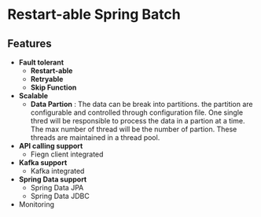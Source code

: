 # Restart-able Spring Batch
## Features
- **Fault tolerant**
  - **Restart-able**
  - **Retryable**
  - **Skip Function**
- **Scalable**
  - **Data Partion** : The data can be break into partitions. the partition are configurable and controlled through configuration file. One single thred will be responsible to process the data in a partion at a time. The max number of thread will be the number of partion. These threads are maintained in a thread pool.
- **API calling support**
  -  Fiegn client integrated
- **Kafka support**
  - Kafka integrated  
- **Spring Data support**
  - Spring Data JPA
  - Spring Data JDBC
- Monitoring

